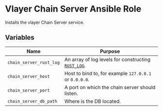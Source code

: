 # Vlayer Chain Server Ansible Role

Installs the vlayer Chain Server service.

## Variables

| Name | Purpose |
| --- | --- |
| `chain_server_rust_log` | An array of log levels for constructing [`RUST_LOG`](https://rust-lang-nursery.github.io/rust-cookbook/development_tools/debugging/config_log.html). |
| `chain_server_host` | Host to bind to, for example `127.0.0.1` or `0.0.0.0`. |
| `chain_server_port` | A port on which the chain server should listen. |
| `chain_server_db_path` | Where is the DB located. |
